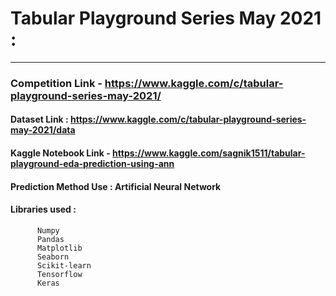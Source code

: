 # Tabular Playground Series May 2021 :
---

### Competition Link - https://www.kaggle.com/c/tabular-playground-series-may-2021/

#### Dataset Link : https://www.kaggle.com/c/tabular-playground-series-may-2021/data

#### Kaggle Notebook Link - https://www.kaggle.com/sagnik1511/tabular-playground-eda-prediction-using-ann

#### Prediction Method Use : Artificial Neural Network 

#### Libraries used : 
          
          Numpy
          Pandas
          Matplotlib
          Seaborn
          Scikit-learn
          Tensorflow
          Keras
